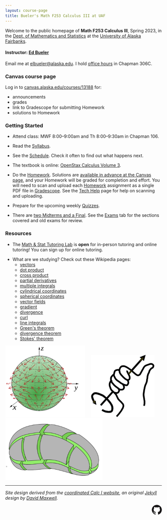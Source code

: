 ```yaml
---
layout: course-page
title: Bueler's Math F253 Calculus III at UAF
---
```


Welcome to the public homepage of **Math F253 Calculus III**, Spring 2023, in the [Dept. of Mathematics and Statistics](http://www.uaf.edu/dms/) at the [University of Alaska Fairbanks](http://www.uaf.edu/).

#### Instructor:  [Ed Bueler](http://bueler.github.io/)

Email me at [elbueler@alaska.edu](mailto:elbueler@alaska.edu).  I hold [office hours](http://bueler.github.io/OffHrs.htm) in Chapman 306C.

### Canvas course page

Log in to [canvas.alaska.edu/courses/13188](https://canvas.alaska.edu/courses/13188) for:

  * announcements
  * grades
  * link to Gradescope for submitting Homework
  * solutions to Homework

### Getting Started

* Attend class: MWF 8:00–9:00am and Th 8:00–9:30am in Chapman 106.

* Read the [Syllabus](assets/general/syllabus.pdf).

* See the [Schedule](assets/general/schedule.pdf).  Check it often to find out what happens next.

* The textbook is online: [OpenStax Calculus Volume 3](https://openstax.org/details/books/calculus-volume-3).

* Do the [Homework](homework.html).  Solutions are [available in advance at the Canvas page](https://canvas.alaska.edu/courses/13188/modules), and your Homework will be graded for completion and effort.  You will need to scan and upload each [Homework](homework.html) assignment as a single PDF file in [Gradescope](https://canvas.alaska.edu/courses/13188/external_tools/114?display=borderless).  See the [Tech Help](techHelp.html) page for help on scanning and uploading.

* Prepare for the upcoming weekly [Quizzes](quizzes.html).

* There are [two Midterms and a Final](exams.html).  See the [Exams](exams.html) tab for the sections covered and old exams for review.

### Resources

* The [Math & Stat Tutoring Lab](https://www.uaf.edu/dms/mathlab/index.php) is **open** for in-person tutoring and online tutoring!  You can sign up for online tutoring.

<!--
* The [Quizzes](quizzes.html) and [Exams](exams.html) tabs include old versions with solutions.
/-->

* What are we studying?  Check out these Wikipedia pages:
   * [vectors](https://en.wikipedia.org/wiki/Vector)
   * [dot product](https://en.wikipedia.org/wiki/Dot_product)
   * [cross product](https://en.wikipedia.org/wiki/Cross_product)
   * [partial derivatives](https://en.wikipedia.org/wiki/Partial_derivative)
   * [multiple integrals](https://en.wikipedia.org/wiki/Multiple_integral)
   * [cylindrical coordinates](https://en.wikipedia.org/wiki/Cylindrical_coordinate_system)
   * [spherical coordinates](https://en.wikipedia.org/wiki/Spherical_coordinate_system)
   * [vector fields](https://en.wikipedia.org/wiki/Vector_field)
   * [gradient](https://en.wikipedia.org/wiki/Gradient)
   * [divergence](https://en.wikipedia.org/wiki/Divergence)
   * [curl](https://en.wikipedia.org/wiki/Curl_(mathematics))
   * [line integrals](https://en.wikipedia.org/wiki/Line_integral)
   * [Green's theorem](https://en.wikipedia.org/wiki/Green%27s_theorem)
   * [divergence theorem](https://en.wikipedia.org/wiki/Divergence_theorem)
   * [Stokes' theorem](https://en.wikipedia.org/wiki/Stokes%27_theorem)

[<img src="assets/images/vector-field-sphere.svg" height="230">](https://en.wikipedia.org/wiki/Vector_field "vector field on a sphere") &nbsp; &nbsp; [<img src="assets/images/right-hand-rule.png" height="200">](https://en.wikipedia.org/wiki/Curl_(mathematics) "right-hand-rule for curl") &nbsp; &nbsp; [<img src="assets/images/div-theorem-crop.png" height="200">](https://en.wikipedia.org/wiki/Divergence_theorem "divergence theorem")

---
_Site design derived from the [coordinated Calc I website](https://uaf-math.github.io/calc1/), an original [Jekyll](https://jekyllrb.com/) design by [David Maxwell](https://damaxwell.github.io/)._

[<img src="assets/images/GitHub-Mark-32px.png" align="right">](https://github.com/bueler/calc3 "github repository for this site")
